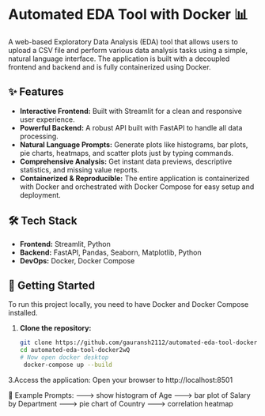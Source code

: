 # Automated EDA Tool with Docker 📊

A web-based Exploratory Data Analysis (EDA) tool that allows users to upload a CSV file and perform various data analysis tasks using a simple, natural language interface. The application is built with a decoupled frontend and backend and is fully containerized using Docker.



## ✨ Features

- **Interactive Frontend:** Built with Streamlit for a clean and responsive user experience.
- **Powerful Backend:** A robust API built with FastAPI to handle all data processing.
- **Natural Language Prompts:** Generate plots like histograms, bar plots, pie charts, heatmaps, and scatter plots just by typing commands.
- **Comprehensive Analysis:** Get instant data previews, descriptive statistics, and missing value reports.
- **Containerized & Reproducible:** The entire application is containerized with Docker and orchestrated with Docker Compose for easy setup and deployment.

## 🛠️ Tech Stack

- **Frontend:** Streamlit, Python
- **Backend:** FastAPI, Pandas, Seaborn, Matplotlib, Python
- **DevOps:** Docker, Docker Compose

## 🚀 Getting Started

To run this project locally, you need to have Docker and Docker Compose installed.

1. **Clone the repository:**
   ```bash
   git clone https://github.com/gauransh2112/automated-eda-tool-docker.git
   cd automated-eda-tool-docker2wQ
   # Now open docker desktop
    docker-compose up --build
   
3.Access the application:
  Open your browser to http://localhost:8501
 

💬 Example Prompts:
  ---> show histogram of Age
  ---> bar plot of Salary by Department
  ---> pie chart of Country
  ---> correlation heatmap

